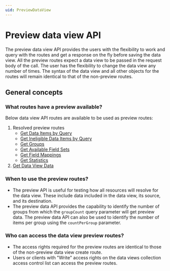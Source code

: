 ```yaml
---
uid: PreviewDataView
---
```


# Preview data view API

The preview data view API provides the users with the flexibility to work and query with the routes and get a response on the fly before saving the data view. All the preview routes expect a data view to be passed in the request body of the call. The user has the flexibility to change the data view any number of times. The syntax of the data view and all other objects for the routes will remain identical to that of the non-preview routes.

## General concepts

### What routes have a preview available?
Below data view API routes are available to be used as preview routes:

1. Resolved preview routes
    - [Get Data Items by Query](xref:ResolvedDataViewPreviewAPI#get-data-items-by-query)
    - [Get Ineligible Data Items by Query](xref:ResolvedDataViewPreviewAPI#get-ineligible-data-items-by-query)
    - [Get Groups](xref:ResolvedDataViewPreviewAPI#get-groups)
    - [Get Available Field Sets](xref:ResolvedDataViewPreviewAPI#get-available-field-sets)
    - [Get Field Mappings](xref:ResolvedDataViewPreviewAPI#Get-Field-Mappings)
    - [Get Statistics](xref:ResolvedDataViewPreviewAPI#Get-Statistics)
2. [Get Data View Data](xref:DataViewsPreviewDataAPI#Get-Data-View-Data)

### When to use the preview routes?
* The preview API is useful for testing how all resources will resolve for the data view. These include data included in the data view, its source, and its destination. 
* The preview data API provides the capability to identify the number of groups from which the `groupCount` query parameter will get preview data. The preview data API can also be used to identify the number of items per group using the `countPerGroup` parameter.

### Who can access the data view preview routes?

* The access rights required for the preview routes are identical to those of the non-preview data view create route.
* Users or clients with "Write" access rights on the data views collection access control list can access the preview routes.
